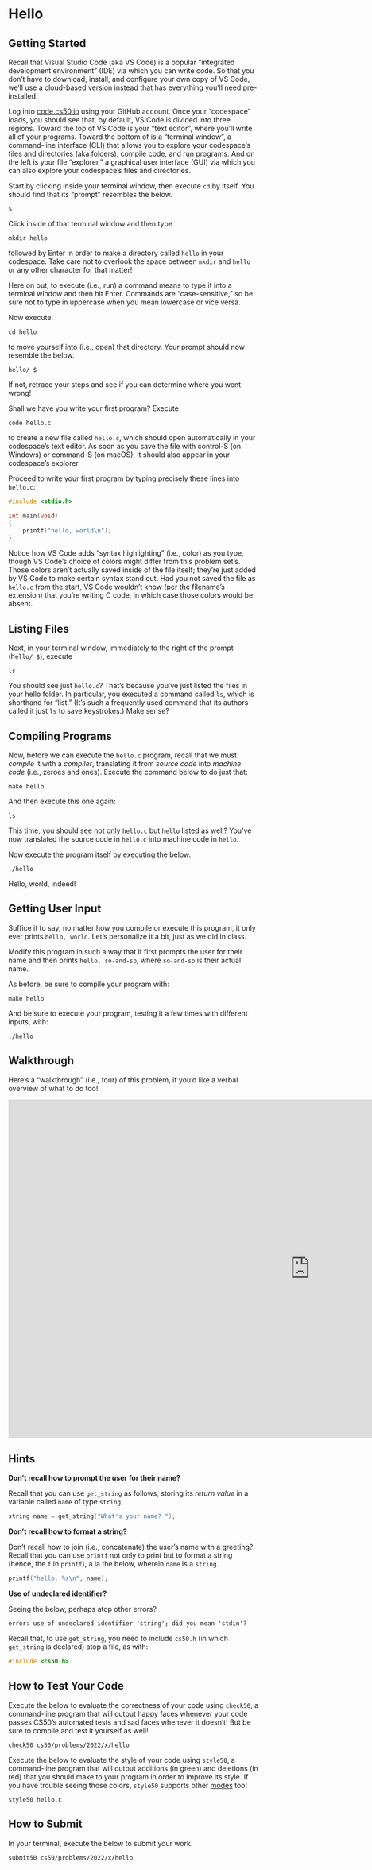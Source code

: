 # Hello

## Getting Started

Recall that Visual Studio Code (aka VS Code) is a popular “integrated development environment” (IDE) via which you can write code. So that you don’t have to download, install, and configure your own copy of VS Code, we’ll use a cloud-based version instead that has everything you’ll need pre-installed.

Log into [code.cs50.io](https://code.cs50.io/) using your GitHub account. Once your “codespace” loads, you should see that, by default, VS Code is divided into three regions. Toward the top of VS Code is your “text editor”, where you’ll write all of your programs. Toward the bottom of is a “terminal window”, a command-line interface (CLI) that allows you to explore your codespace’s files and directories (aka folders), compile code, and run programs. And on the left is your file “explorer,” a graphical user interface (GUI) via which you can also explore your codespace’s files and directories.

Start by clicking inside your terminal window, then execute `cd` by itself. You should find that its “prompt” resembles the below.
```
$
```
Click inside of that terminal window and then type
```
mkdir hello
```
followed by Enter in order to make a directory called `hello` in your codespace. Take care not to overlook the space between `mkdir` and `hello` or any other character for that matter!

Here on out, to execute (i.e., run) a command means to type it into a terminal window and then hit Enter. Commands are “case-sensitive,” so be sure not to type in uppercase when you mean lowercase or vice versa.

Now execute
```
cd hello
```
to move yourself into (i.e., open) that directory. Your prompt should now resemble the below.
```
hello/ $
```
If not, retrace your steps and see if you can determine where you went wrong!

Shall we have you write your first program? Execute
```
code hello.c
```
to create a new file called `hello.c`, which should open automatically in your codespace’s text editor. As soon as you save the file with control-S (on Windows) or command-S (on macOS), it should also appear in your codespace’s explorer.

Proceed to write your first program by typing precisely these lines into `hello.c`:
```c
#include <stdio.h>

int main(void)
{
    printf("hello, world\n");
}
```
Notice how VS Code adds “syntax highlighting” (i.e., color) as you type, though VS Code’s choice of colors might differ from this problem set’s. Those colors aren’t actually saved inside of the file itself; they’re just added by VS Code to make certain syntax stand out. Had you not saved the file as `hello.c` from the start, VS Code wouldn’t know (per the filename’s extension) that you’re writing C code, in which case those colors would be absent.

## Listing Files

Next, in your terminal window, immediately to the right of the prompt (h`ello/ $`), execute
```
ls
```
You should see just `hello.c`? That’s because you’ve just listed the files in your hello folder. In particular, you executed a command called `ls`, which is shorthand for “list.” (It’s such a frequently used command that its authors called it just `ls` to save keystrokes.) Make sense?

## Compiling Programs

Now, before we can execute the `hello.c` program, recall that we must *compile* it with a *compiler*, translating it from *source code* into *machine code* (i.e., zeroes and ones). Execute the command below to do just that:
```
make hello
```
And then execute this one again:
```
ls
```
This time, you should see not only `hello.c` but `hello` listed as well? You’ve now translated the source code in `hello.c` into machine code in `hello`.

Now execute the program itself by executing the below.
```
./hello
```
Hello, world, indeed!

## Getting User Input

Suffice it to say, no matter how you compile or execute this program, it only ever prints `hello, world`. Let’s personalize it a bit, just as we did in class.

Modify this program in such a way that it first prompts the user for their name and then prints `hello, so-and-so`, where `so-and-so` is their actual name.

As before, be sure to compile your program with:
```
make hello
```
And be sure to execute your program, testing it a few times with different inputs, with:
```
./hello
```

## Walkthrough

Here’s a “walkthrough” (i.e., tour) of this problem, if you’d like a verbal overview of what to do too!

<iframe width="1214" height="682" src="https://www.youtube.com/embed/wSk1KSDUEYA" title="hello - CS50 Walkthroughs 2019" frameborder="0" allow="accelerometer; autoplay; clipboard-write; encrypted-media; gyroscope; picture-in-picture; web-share" allowfullscreen></iframe>

## Hints

**Don’t recall how to prompt the user for their name?**

Recall that you can use `get_string` as follows, storing its *return value* in a variable called `name` of type `string`.
```c
string name = get_string("What's your name? ");
```

**Don’t recall how to format a string?**

Don’t recall how to join (i.e., concatenate) the user’s name with a greeting? Recall that you can use `printf` not only to print but to format a string (hence, the `f` in `printf`), a la the below, wherein `name` is a `string`.
```c
printf("hello, %s\n", name);
```

**Use of undeclared identifier?**

Seeing the below, perhaps atop other errors?
```
error: use of undeclared identifier 'string'; did you mean 'stdin'?
```
Recall that, to use `get_string`, you need to include `cs50.h` (in which `get_string` is declared) atop a file, as with:
```c
#include <cs50.h>
```

## How to Test Your Code

Execute the below to evaluate the correctness of your code using `check50`, a command-line program that will output happy faces whenever your code passes CS50’s automated tests and sad faces whenever it doesn’t! But be sure to compile and test it yourself as well!
```
check50 cs50/problems/2022/x/hello
```
Execute the below to evaluate the style of your code using `style50`, a command-line program that will output additions (in green) and deletions (in red) that you should make to your program in order to improve its style. If you have trouble seeing those colors, `style50` supports other [modes](https://cs50.readthedocs.io/style50/) too!
```
style50 hello.c
```

## How to Submit
In your terminal, execute the below to submit your work.
```
submit50 cs50/problems/2022/x/hello
```